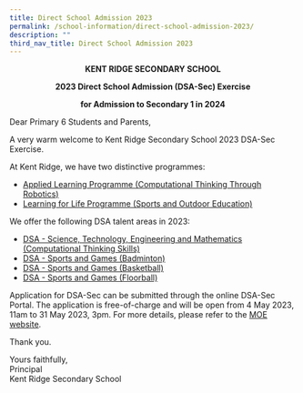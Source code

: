 ```yaml
---
title: Direct School Admission 2023
permalink: /school-information/direct-school-admission-2023/
description: ""
third_nav_title: Direct School Admission 2023
---
```

<p style="text-align:center;"> <strong>KENT RIDGE SECONDARY SCHOOL</strong></p>

<p style="text-align:center;"> <strong>2023 Direct School Admission (DSA-Sec) Exercise</strong></p>

<p style="text-align:center;"> <strong>for Admission to Secondary 1 in 2024</strong></p>

Dear Primary 6 Students and Parents,

A very warm welcome to Kent Ridge Secondary School 2023 DSA-Sec Exercise.

At Kent Ridge, we have two distinctive programmes:

*   [Applied Learning Programme (Computational Thinking Through Robotics)](/programmes/distinctive-programmes/applied-learning-programme/)
*   [Learning for Life Programme (Sports and Outdoor Education)](/programmes/distinctive-programmes/learning-for-life-programme/)

We offer the following DSA talent areas in 2023:

*   [DSA - Science, Technology, Engineering and Mathematics (Computational Thinking Skills)](/school-information/dsa/science-technology-engineering-n-mathematics-computational-thinking-skills/)
*   [DSA - Sports and Games (Badminton)](/school-information/dsa/sports-and-games-badminton/)
*   [DSA - Sports and Games (Basketball)](/school-information/dsa/sports-and-games-basketball/)
*   [DSA - Sports and Games (Floorball)](/school-information/dsa/sports-and-games-basketball/)

Application for DSA-Sec can be submitted through the online DSA-Sec Portal. The application is free-of-charge and will be open from 4 May 2023, 11am to 31 May 2023, 3pm. For more details, please refer to the&nbsp;[MOE website](http://www.moe.gov.sg/dsa-sec).

Thank you.

Yours faithfully,  
Principal  
Kent Ridge Secondary School
